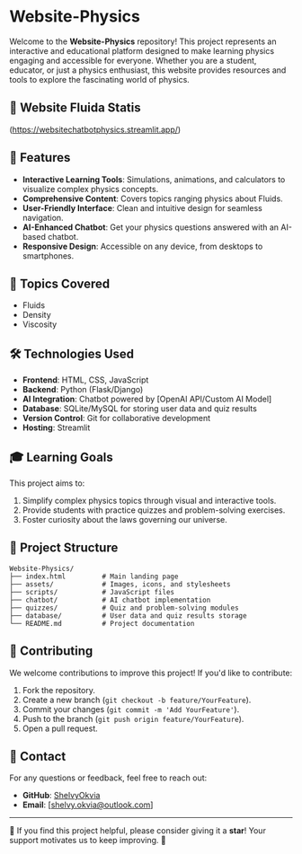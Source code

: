 # Website-Physics

Welcome to the **Website-Physics** repository! This project represents an interactive and educational platform designed to make learning physics engaging and accessible for everyone. Whether you are a student, educator, or just a physics enthusiast, this website provides resources and tools to explore the fascinating world of physics.

## 🔗 Website Fluida Statis
(https://websitechatbotphysics.streamlit.app/)

## 🚀 Features

- **Interactive Learning Tools**: Simulations, animations, and calculators to visualize complex physics concepts.
- **Comprehensive Content**: Covers topics ranging physics about Fluids.
- **User-Friendly Interface**: Clean and intuitive design for seamless navigation.
- **AI-Enhanced Chatbot**: Get your physics questions answered with an AI-based chatbot.
- **Responsive Design**: Accessible on any device, from desktops to smartphones.

## 🌌 Topics Covered

- Fluids
- Density
- Viscosity

## 🛠️ Technologies Used

- **Frontend**: HTML, CSS, JavaScript
- **Backend**: Python (Flask/Django)
- **AI Integration**: Chatbot powered by [OpenAI API/Custom AI Model]
- **Database**: SQLite/MySQL for storing user data and quiz results
- **Version Control**: Git for collaborative development
- **Hosting**: Streamlit

## 🎓 Learning Goals

This project aims to:
1. Simplify complex physics topics through visual and interactive tools.
2. Provide students with practice quizzes and problem-solving exercises.
3. Foster curiosity about the laws governing our universe.

## 📂 Project Structure

```
Website-Physics/
├── index.html         # Main landing page
├── assets/            # Images, icons, and stylesheets
├── scripts/           # JavaScript files
├── chatbot/           # AI chatbot implementation
├── quizzes/           # Quiz and problem-solving modules
├── database/          # User data and quiz results storage
└── README.md          # Project documentation
```

## 🤝 Contributing

We welcome contributions to improve this project! If you'd like to contribute:

1. Fork the repository.
2. Create a new branch (`git checkout -b feature/YourFeature`).
3. Commit your changes (`git commit -m 'Add YourFeature'`).
4. Push to the branch (`git push origin feature/YourFeature`).
5. Open a pull request.

## 📧 Contact

For any questions or feedback, feel free to reach out:
- **GitHub**: [ShelvyOkvia](https://github.com/ShelvyOkvia)
- **Email**: [shelvy.okvia@outlook.com]

---

🌟 If you find this project helpful, please consider giving it a **star**! Your support motivates us to keep improving. 🌟
